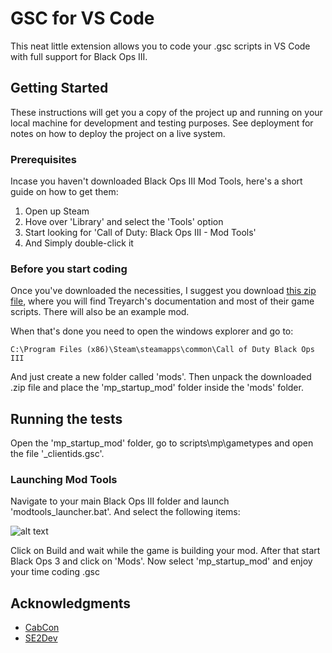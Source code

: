 # GSC for VS Code

This neat little extension allows you to code your .gsc scripts in VS Code with full support for Black Ops III.

## Getting Started

These instructions will get you a copy of the project up and running on your local machine for development and testing purposes. See deployment for notes on how to deploy the project on a live system.

### Prerequisites

Incase you haven't downloaded Black Ops III Mod Tools, here's a short guide on how to get them:
1. Open up Steam
2. Hove over 'Library' and select the 'Tools' option
3. Start looking for 'Call of Duty: Black Ops III - Mod Tools'
4. And Simply double-click it

### Before you start coding

Once you've downloaded the necessities, I suggest you download [this zip file](https://github.com/GodAspire/bo3.gsc/raw/master/Black%20Ops%203.rar "Black Ops III - Doc"), where you will find Treyarch's documentation and most of their game scripts. There will also be an example mod.

When that's done you need to open the windows explorer and go to:

```
C:\Program Files (x86)\Steam\steamapps\common\Call of Duty Black Ops III
```

And just create a new folder called 'mods'. Then unpack the downloaded .zip file and place the 'mp_startup_mod' folder inside the 'mods' folder.

## Running the tests

Open the 'mp_startup_mod' folder, go to scripts\mp\gametypes and open the file '_clientids.gsc'.


### Launching Mod Tools

Navigate to your main Black Ops III folder and launch 'modtools_launcher.bat'. And select the following items:

![alt text](http://image.prntscr.com/image/673fda46aa95485fa635853be1d08287.png "")

Click on Build and wait while the game is building your mod. After that start Black Ops 3 and click on 'Mods'. Now select 'mp_startup_mod' and enjoy your time coding .gsc

## Acknowledgments

* [CabCon](https://cabconmodding.com)
* [SE2Dev](http://se2dev.com/)
